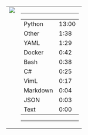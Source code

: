 
<table><tr>
<td valign="top">
  <img src="https://wakatime.com/share/@Aperture/0cd21d5d-ac4f-458d-9c71-d06f479c1297.png" />
</td>

<td valign="top">
  <hr>
  <table>
    <tr><td>Python</td><td>13:00</td></tr><tr><td>Other</td><td>1:38</td></tr><tr><td>YAML</td><td>1:29</td></tr><tr><td>Docker</td><td>0:42</td></tr><tr><td>Bash</td><td>0:38</td></tr><tr><td>C#</td><td>0:25</td></tr><tr><td>VimL</td><td>0:17</td></tr><tr><td>Markdown</td><td>0:04</td></tr><tr><td>JSON</td><td>0:03</td></tr><tr><td>Text</td><td>0:00</td></tr>
  </table>
  <hr>
</td>
</tr></table>

